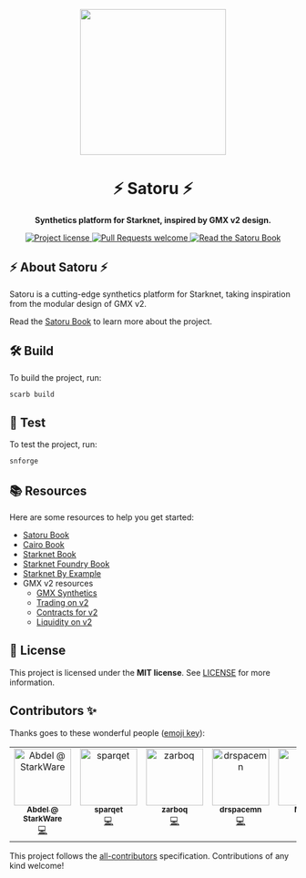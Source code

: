 <!-- prettier-ignore-start -->
<!-- markdownlint-disable -->
<p align="center">
  <img src="docs/images/logo.png" height="256">
</p>

<h1 align="center">⚡ Satoru ⚡</h1>

<p align="center">
  <strong>Synthetics platform for Starknet, inspired by GMX v2 design.</strong>
</p>

<p align="center">
  <a href="LICENSE">
    <img src="https://img.shields.io/github/license/keep-starknet-strange/satoru.svg?style=flat-square" alt="Project license">
  </a>
  <a href="https://github.com/keep-starknet-strange/satoru/issues?q=is%3Aissue+is%3Aopen+label%3A%22help+wanted%22">
    <img src="https://img.shields.io/badge/PRs-welcome-ff69b4.svg?style=flat-square" alt="Pull Requests welcome">
  </a>
  <a href="https://keep-starknet-strange.github.io/satoru/">
    <img src="https://img.shields.io/badge/Read-Satoru_Book-blue" alt="Read the Satoru Book">
  </a>
</p>

<!-- markdownlint-restore -->
<!-- prettier-ignore-end -->

## ⚡ About Satoru ⚡

Satoru is a cutting-edge synthetics platform for Starknet, taking inspiration from the modular design of GMX v2.

Read the [Satoru Book](https://keep-starknet-strange.github.io/satoru/) to learn more about the project.

## 🛠️ Build

To build the project, run:

```bash
scarb build
```

## 🧪 Test

To test the project, run:

```bash
snforge
```

## 📚 Resources

Here are some resources to help you get started:

- [Satoru Book](https://keep-starknet-strange.github.io/satoru/)
- [Cairo Book](https://book.cairo-lang.org/)
- [Starknet Book](https://book.starknet.io/)
- [Starknet Foundry Book](https://foundry-rs.github.io/starknet-foundry/)
- [Starknet By Example](https://starknet-by-example.voyager.online/)
- GMX v2 resources
  - [GMX Synthetics](https://github.com/gmx-io/gmx-synthetics)
  - [Trading on v2](https://docs.gmx.io/docs/trading/v2)
  - [Contracts for v2](https://docs.gmx.io/docs/api/contracts-v2/)
  - [Liquidity on v2](https://docs.gmx.io/docs/providing-liquidity/v2)

## 📖 License

This project is licensed under the **MIT license**. See [LICENSE](LICENSE) for more information.

## Contributors ✨

Thanks goes to these wonderful people ([emoji key](https://allcontributors.org/docs/en/emoji-key)):

<!-- ALL-CONTRIBUTORS-LIST:START - Do not remove or modify this section -->
<!-- prettier-ignore-start -->
<!-- markdownlint-disable -->
<table>
  <tbody>
    <tr>
      <td align="center" valign="top" width="14.28%"><a href="https://github.com/abdelhamidbakhta"><img src="https://avatars.githubusercontent.com/u/45264458?v=4?s=100" width="100px;" alt="Abdel @ StarkWare "/><br /><sub><b>Abdel @ StarkWare </b></sub></a><br /><a href="https://github.com/keep-starknet-strange/satoru/commits?author=abdelhamidbakhta" title="Code">💻</a></td>
      <td align="center" valign="top" width="14.28%"><a href="https://github.com/sparqet"><img src="https://avatars.githubusercontent.com/u/37338401?v=4?s=100" width="100px;" alt="sparqet"/><br /><sub><b>sparqet</b></sub></a><br /><a href="https://github.com/keep-starknet-strange/satoru/commits?author=sparqet" title="Code">💻</a></td>
      <td align="center" valign="top" width="14.28%"><a href="https://github.com/zarboq"><img src="https://avatars.githubusercontent.com/u/37303126?v=4?s=100" width="100px;" alt="zarboq"/><br /><sub><b>zarboq</b></sub></a><br /><a href="https://github.com/keep-starknet-strange/satoru/commits?author=zarboq" title="Code">💻</a></td>
      <td align="center" valign="top" width="14.28%"><a href="https://github.com/drspacemn"><img src="https://avatars.githubusercontent.com/u/16685321?v=4?s=100" width="100px;" alt="drspacemn"/><br /><sub><b>drspacemn</b></sub></a><br /><a href="https://github.com/keep-starknet-strange/satoru/commits?author=drspacemn" title="Code">💻</a></td>
      <td align="center" valign="top" width="14.28%"><a href="https://github.com/Sk8erboi84"><img src="https://avatars.githubusercontent.com/u/105498726?v=4?s=100" width="100px;" alt="Michel"/><br /><sub><b>Michel</b></sub></a><br /><a href="https://github.com/keep-starknet-strange/satoru/commits?author=Sk8erboi84" title="Code">💻</a></td>
      <td align="center" valign="top" width="14.28%"><a href="https://github.com/delaaxe"><img src="https://avatars.githubusercontent.com/u/1091900?v=4?s=100" width="100px;" alt="delaaxe"/><br /><sub><b>delaaxe</b></sub></a><br /><a href="https://github.com/keep-starknet-strange/satoru/commits?author=delaaxe" title="Code">💻</a></td>
    </tr>
  </tbody>
</table>

<!-- markdownlint-restore -->
<!-- prettier-ignore-end -->

<!-- ALL-CONTRIBUTORS-LIST:END -->

This project follows the [all-contributors](https://github.com/all-contributors/all-contributors) specification. Contributions of any kind welcome!
